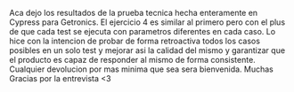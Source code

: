 Aca dejo los resultados de la prueba tecnica hecha enteramente en Cypress para Getronics. 
El ejercicio 4 es similar al primero pero con el plus de que cada test se ejecuta con parametros diferentes en cada caso. Lo hice con la intencion de probar de forma retroactiva todos los casos posibles en un solo test y mejorar asi la calidad del mismo y garantizar que el producto es capaz de responder al mismo de forma consistente.
Cualquier devolucion por mas minima que sea sera bienvenida.
Muchas Gracias por la entrevista <3 
